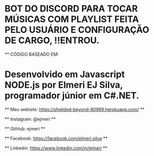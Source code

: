 # BOT DO DISCORD PARA TOCAR MÚSICAS COM PLAYLIST FEITA PELO USUÁRIO E CONFIGURAÇÃO DE CARGO, !!ENTROU.


** CÓDIGO BASEADO EM: 

# Desenvolvido em Javascript NODE.js por Elmeri EJ Silva, programador júnior em C#.NET. # 

** Meu webiste: https://shielded-beyond-80989.herokuapp.com/ ** 

** Instagram: @ejmeri ** 

** GitHub: ejmeri ** 

** Facebook: https://facebook.com/elmeri.silva ** 

** Linkedin: https://www.linkedin.com/in/ejmeri ** 